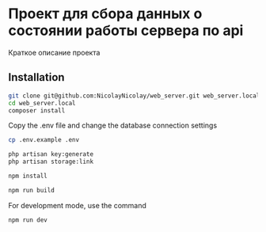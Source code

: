 # Проект для сбора данных о состоянии работы сервера по api
Краткое описание проекта

## Installation

```bash
git clone git@github.com:NicolayNicolay/web_server.git web_server.local
cd web_server.local
composer install
```

Copy the .env file and change the database connection settings

```bash
cp .env.example .env
```

```bash
php artisan key:generate
php artisan storage:link
```

```bash
npm install
```

```bash
npm run build
```

For development mode, use the command

```bash
npm run dev
```

